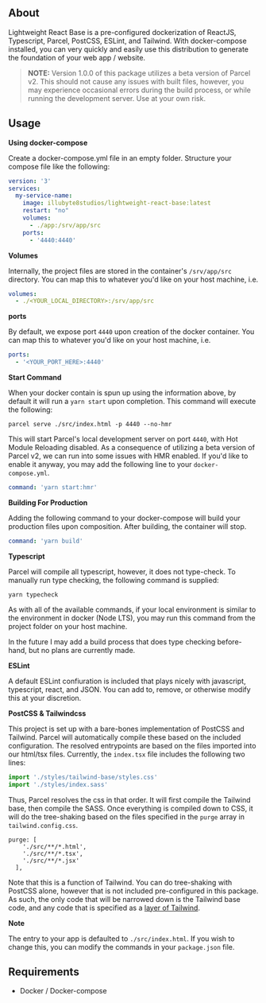 About
------------

Lightweight React Base is a pre-configured dockerization of ReactJS, Typescript, Parcel, PostCSS, ESLint, and Tailwind. With docker-compose installed, you can very quickly and easily use this distribution to generate the foundation of your web app / website.

> **NOTE:** Version 1.0.0 of this package utilizes a beta version of Parcel v2. This should not cause any issues with built files, however, you may experience occasional errors during the build process, or while running the development server. Use at your own risk.


Usage
------------

**Using docker-compose**

Create a docker-compose.yml file in an empty folder. Structure your compose file like the following:

```yaml
version: '3'
services:
  my-service-name:
    image: illubyte8studios/lightweight-react-base:latest
    restart: "no"
    volumes:
      - ./app:/srv/app/src
    ports:
      - '4440:4440'
```

**Volumes**

Internally, the project files are stored in the container's `/srv/app/src` directory. You can map this to whatever you'd like on your host machine, i.e.

```yml
volumes:
  - ./<YOUR_LOCAL_DIRECTORY>:/srv/app/src
```

**ports**

By default, we expose port `4440` upon creation of the docker container. You can map this to whatever you'd like on your host machine, i.e.

```yml
ports:
  - '<YOUR_PORT_HERE>:4440'
```

**Start Command**

When your docker contain is spun up using the information above, by default it will run a `yarn start` upon completion. This command will execute the following:

```console
parcel serve ./src/index.html -p 4440 --no-hmr
```
This will start Parcel's local development server on port `4440`, with Hot Module Reloading disabled. As a consequence of utilizing a beta version of Parcel v2, we can run into some issues with HMR enabled. If you'd like to enable it anyway, you may add the following line to your `docker-compose.yml`.

```yml
command: 'yarn start:hmr'
```

**Building For Production**

Adding the following command to your docker-compose will build your production files upon composition. After building, the container will stop.

```yml
command: 'yarn build'
```

**Typescript**

Parcel will compile all typescript, however, it does not type-check. To manually run type checking, the following command is supplied:

```console
yarn typecheck
```

As with all of the available commands, if your local environment is similar to the environment in docker (Node LTS), you may run this command from the project folder on your host machine.

In the future I may add a build process that does type checking before-hand, but no plans are currently made.

**ESLint**

A default ESLint confiuration is included that plays nicely with javascript, typescript, react, and JSON. You can add to, remove, or otherwise modify this at your discretion.

**PostCSS & Tailwindcss**

This project is set up with a bare-bones implementation of PostCSS and Tailwind. Parcel will automatically compile these based on the included configuration. The resolved entrypoints are based on the files imported into our html/tsx files. Currently, the `index.tsx` file includes the following two lines:

```javascript
import './styles/tailwind-base/styles.css'
import './styles/index.sass'
```

Thus, Parcel resolves the css in that order. It will first compile the Tailwind base, then compile the SASS. Once everything is compiled down to CSS, it will do the tree-shaking based on the files specified in the `purge` array in `tailwind.config.css`.

```
purge: [
    './src/**/*.html',
    './src/**/*.tsx',
    './src/**/*.jsx'
  ],
```

Note that this is a function of Tailwind. You can do tree-shaking with PostCSS alone, however that is not included pre-configured in this package. As such, the only code that will be narrowed down is the Tailwind base code, and any code that is specified as a [layer of Tailwind](https://tailwindcss.com/docs/optimizing-for-production#removing-all-unused-styles).

**Note**

The entry to your app is defaulted to `./src/index.html`. If you wish to change this, you can modify the commands in your `package.json` file.

Requirements
------------

  - Docker / Docker-compose